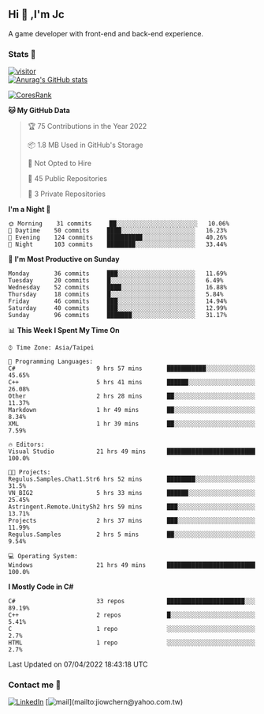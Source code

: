 ## Hi 👋 ,I'm Jc  

A game developer with front-end and back-end experience.  

### Stats  📝
[![visitor](https://visitor-badge.glitch.me/badge?page_id=jiowchern.jiowchern&style=flat-square&color=0088cc)](https://visitor-badge.glitch.me/badge?page_id=jiowchern.jiowchern&style=flat-square&color=0088cc)  
[![Anurag's GitHub stats](https://github-readme-stats.vercel.app/api?username=jiowchern&count_private=true&&show_icons=true)](https://github.com/anuraghazra/github-readme-stats)  
<!-- [![trophy](https://github-profile-trophy.vercel.app/?username=jiowchern)](https://github.com/ryo-ma/github-profile-trophy)   -->
[![CoresRank](https://cr-ss-service.azurewebsites.net/api/ScreenShot?widget=summary&username=jiowchern)](https://cr-ss-service.azurewebsites.net/api/ScreenShot?widget=summary&username=jiowchern)


<!--START_SECTION:waka-->
**🐱 My GitHub Data** 

> 🏆 75 Contributions in the Year 2022
 > 
> 📦 1.8 MB Used in GitHub's Storage 
 > 
> 🚫 Not Opted to Hire
 > 
> 📜 45 Public Repositories 
 > 
> 🔑 3 Private Repositories  
 > 
**I'm a Night 🦉** 

```text
🌞 Morning    31 commits     ██░░░░░░░░░░░░░░░░░░░░░░░   10.06% 
🌆 Daytime    50 commits     ████░░░░░░░░░░░░░░░░░░░░░   16.23% 
🌃 Evening    124 commits    ██████████░░░░░░░░░░░░░░░   40.26% 
🌙 Night      103 commits    ████████░░░░░░░░░░░░░░░░░   33.44%

```
📅 **I'm Most Productive on Sunday** 

```text
Monday       36 commits     ███░░░░░░░░░░░░░░░░░░░░░░   11.69% 
Tuesday      20 commits     █░░░░░░░░░░░░░░░░░░░░░░░░   6.49% 
Wednesday    52 commits     ████░░░░░░░░░░░░░░░░░░░░░   16.88% 
Thursday     18 commits     █░░░░░░░░░░░░░░░░░░░░░░░░   5.84% 
Friday       46 commits     ███░░░░░░░░░░░░░░░░░░░░░░   14.94% 
Saturday     40 commits     ███░░░░░░░░░░░░░░░░░░░░░░   12.99% 
Sunday       96 commits     ███████░░░░░░░░░░░░░░░░░░   31.17%

```


📊 **This Week I Spent My Time On** 

```text
⌚︎ Time Zone: Asia/Taipei

💬 Programming Languages: 
C#                       9 hrs 57 mins       ███████████░░░░░░░░░░░░░░   45.65% 
C++                      5 hrs 41 mins       ██████░░░░░░░░░░░░░░░░░░░   26.08% 
Other                    2 hrs 28 mins       ██░░░░░░░░░░░░░░░░░░░░░░░   11.37% 
Markdown                 1 hr 49 mins        ██░░░░░░░░░░░░░░░░░░░░░░░   8.34% 
XML                      1 hr 39 mins        ██░░░░░░░░░░░░░░░░░░░░░░░   7.59%

🔥 Editors: 
Visual Studio            21 hrs 49 mins      █████████████████████████   100.0%

🐱‍💻 Projects: 
Regulus.Samples.Chat1.Str6 hrs 52 mins       ████████░░░░░░░░░░░░░░░░░   31.5% 
VN_BIG2                  5 hrs 33 mins       ██████░░░░░░░░░░░░░░░░░░░   25.45% 
Astringent.Remote.UnitySh2 hrs 59 mins       ███░░░░░░░░░░░░░░░░░░░░░░   13.71% 
Projects                 2 hrs 37 mins       ███░░░░░░░░░░░░░░░░░░░░░░   11.99% 
Regulus.Samples          2 hrs 5 mins        ██░░░░░░░░░░░░░░░░░░░░░░░   9.54%

💻 Operating System: 
Windows                  21 hrs 49 mins      █████████████████████████   100.0%

```

**I Mostly Code in C#** 

```text
C#                       33 repos            ██████████████████████░░░   89.19% 
C++                      2 repos             █░░░░░░░░░░░░░░░░░░░░░░░░   5.41% 
C                        1 repo              ░░░░░░░░░░░░░░░░░░░░░░░░░   2.7% 
HTML                     1 repo              ░░░░░░░░░░░░░░░░░░░░░░░░░   2.7%

```



 Last Updated on 07/04/2022 18:43:18 UTC
<!--END_SECTION:waka-->



### Contact me 💬
[![LinkedIn](https://img.shields.io/badge/-JiowchernChen-0077B5?style==flat-square&logo=LinkedIn&logoColor=white)](https://www.linkedin.com/in/jiowchern-chen-4aaa90b7/) [![mail](https://img.shields.io/badge/-jiowchern%40yahoo.com.tw-blueviolet?style=flat-square&logo=yahoo!)](mailto:jiowchern@yahoo.com.tw)    

<!-- [![Linkedin Badge](https://img.shields.io/badge/-LinkedIn-blue?style=flat-square&logo=Linkedin&logoColor=white&link=https://www.linkedin.com/in/jiowchern-chen-4aaa90b7/)](https://www.linkedin.com/in/jiowchern-chen-4aaa90b7/) -->


<!--
**jiowchern/jiowchern** is a ✨ _special_ ✨ repository because its `README.md` (this file) appears on your GitHub profile.

Here are some ideas to get you started:

- 🔭 I’m currently working on ...
- 🌱 I’m currently learning ...
- 👯 I’m looking to collaborate on ...
- 🤔 I’m looking for help with ...
- 💬 Ask me about ...
- 📫 How to reach me: ...
- 😄 Pronouns: ...
- ⚡ Fun fact: ...
-->

